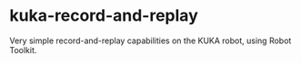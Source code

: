 # kuka-record-and-replay
Very simple record-and-replay capabilities on the KUKA robot, using Robot Toolkit.
